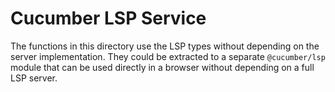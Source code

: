 # Cucumber LSP Service

The functions in this directory use the LSP types without depending on the server implementation.
They could be extracted to a separate `@cucumber/lsp` module that can be used
directly in a browser without depending on a full LSP server.
